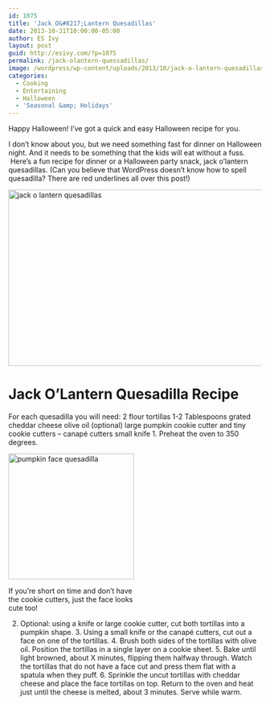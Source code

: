 ```yaml
---
id: 1075
title: 'Jack O&#8217;Lantern Quesadillas'
date: 2013-10-31T10:00:00-05:00
author: ES Ivy
layout: post
guid: http://esivy.com/?p=1075
permalink: /jack-olantern-quessadillas/
image: /wordpress/wp-content/uploads/2013/10/jack-o-lantern-quesadillas-stems-150-x-150.jpg
categories:
  - Cooking
  - Entertaining
  - Halloween
  - 'Seasonal &amp; Holidays'
---
```

Happy Halloween! I&#8217;ve got a quick and easy Halloween recipe for you.

I don&#8217;t know about you, but we need something fast for dinner on Halloween night. And it needs to be something that the kids will eat without a fuss.  Here&#8217;s a fun recipe for dinner or a Halloween party snack, jack o&#8217;lantern quesadillas. (Can you believe that WordPress doesn&#8217;t know how to spell quesadilla? There are red underlines all over this post!)<!--more-->

<img class="alignleft size-full wp-image-1079" alt="jack o lantern quesadillas" src="http://esivy.com/wordpress/wp-content/uploads/2013/10/jack-o-lantern-quesadillas-stems-523-x-350.jpg" width="523" height="350" srcset="https://esivy.com/wordpress/wp-content/uploads/2013/10/jack-o-lantern-quesadillas-stems-523-x-350.jpg 523w, https://esivy.com/wordpress/wp-content/uploads/2013/10/jack-o-lantern-quesadillas-stems-523-x-350-300x200.jpg 300w" sizes="(max-width: 523px) 100vw, 523px" /> 

# Jack O&#8217;Lantern Quesadilla Recipe

For each quesadilla you will need: 2 flour tortillas 1-2 Tablespoons grated cheddar cheese olive oil (optional) large pumpkin cookie cutter and tiny cookie cutters &#8211; canapé cutters small knife 1. Preheat the oven to 350 degrees.

<div id="attachment_1080" style="width: 260px" class="wp-caption alignleft">
  <a href="http://esivy.com/wordpress/wp-content/uploads/2013/10/pumpkin-face-quessadillas-250-x-250.jpg"><img aria-describedby="caption-attachment-1080" class="size-full wp-image-1080" alt="pumpkin face quesadilla" src="http://esivy.com/wordpress/wp-content/uploads/2013/10/pumpkin-face-quessadillas-250-x-250.jpg" width="250" height="250" srcset="https://esivy.com/wordpress/wp-content/uploads/2013/10/pumpkin-face-quessadillas-250-x-250.jpg 250w, https://esivy.com/wordpress/wp-content/uploads/2013/10/pumpkin-face-quessadillas-250-x-250-150x150.jpg 150w, https://esivy.com/wordpress/wp-content/uploads/2013/10/pumpkin-face-quessadillas-250-x-250-120x120.jpg 120w" sizes="(max-width: 250px) 100vw, 250px" /></a>
  
  <p id="caption-attachment-1080" class="wp-caption-text">
    If you&#8217;re short on time and don&#8217;t have the cookie cutters, just the face looks cute too!
  </p>
</div>

2. Optional: using a knife or large cookie cutter, cut both tortillas into a pumpkin shape. 3. Using a small knife or the canapé cutters, cut out a face on one of the tortillas. 4. Brush both sides of the tortillas with olive oil. Position the tortillas in a single layer on a cookie sheet. 5. Bake until light browned, about X minutes, flipping them halfway through. Watch the tortillas that do not have a face cut and press them flat with a spatula when they puff. 6. Sprinkle the uncut tortillas with cheddar cheese and place the face tortillas on top. Return to the oven and heat just until the cheese is melted, about 3 minutes. Serve while warm.